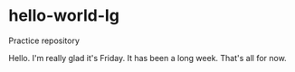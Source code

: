 # hello-world-lg
Practice repository

Hello. I'm really glad it's Friday. It has been a long week. 
That's all for now. 
